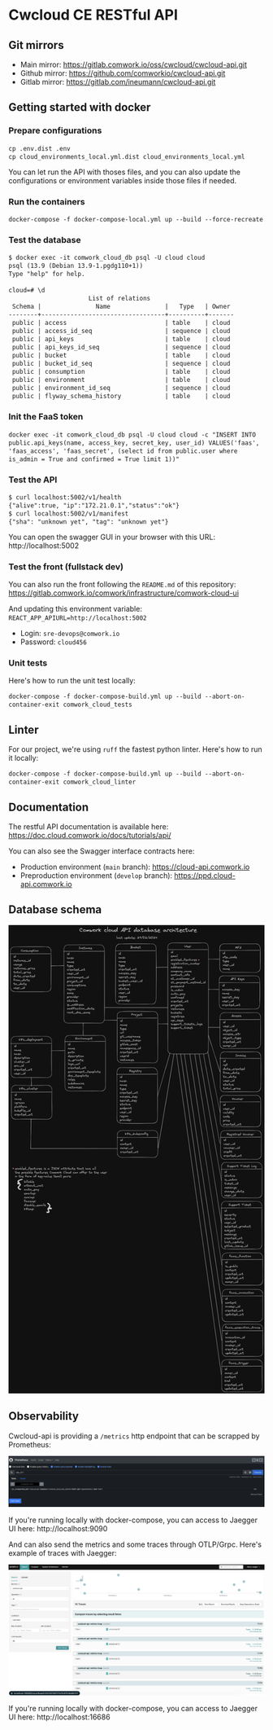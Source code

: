 # Cwcloud CE RESTful API

## Git mirrors

* Main mirror: https://gitlab.comwork.io/oss/cwcloud/cwcloud-api.git
* Github mirror: https://github.com/comworkio/cwcloud-api.git
* Gitlab mirror: https://gitlab.com/ineumann/cwcloud-api.git

## Getting started with docker

### Prepare configurations

```shell
cp .env.dist .env
cp cloud_environments_local.yml.dist cloud_environments_local.yml
```

You can let run the API with thoses files, and you can also update the configurations or environment variables inside those files if needed.

### Run the containers

```shell
docker-compose -f docker-compose-local.yml up --build --force-recreate
```

### Test the database

```shell
$ docker exec -it comwork_cloud_db psql -U cloud cloud
psql (13.9 (Debian 13.9-1.pgdg110+1))
Type "help" for help.

cloud=# \d
                      List of relations
 Schema |               Name               |   Type   | Owner 
--------+----------------------------------+----------+-------
 public | access                           | table    | cloud
 public | access_id_seq                    | sequence | cloud
 public | api_keys                         | table    | cloud
 public | api_keys_id_seq                  | sequence | cloud
 public | bucket                           | table    | cloud
 public | bucket_id_seq                    | sequence | cloud
 public | consumption                      | table    | cloud
 public | environment                      | table    | cloud
 public | environment_id_seq               | sequence | cloud
 public | flyway_schema_history            | table    | cloud
```

### Init the FaaS token

```shell
docker exec -it comwork_cloud_db psql -U cloud cloud -c "INSERT INTO public.api_keys(name, access_key, secret_key, user_id) VALUES('faas', 'faas_access', 'faas_secret', (select id from public.user where is_admin = True and confirmed = True limit 1))"
```

### Test the API

```shell
$ curl localhost:5002/v1/health
{"alive":true, "ip":"172.21.0.1","status":"ok"}
$ curl localhost:5002/v1/manifest
{"sha": "unknown yet", "tag": "unknown yet"}
```

You can open the swagger GUI in your browser with this URL: http://localhost:5002

### Test the front (fullstack dev)

You can also run the front following the `README.md` of this repository: https://gitlab.comwork.io/comwork/infrastructure/comwork-cloud-ui

And updating this environment variable: `REACT_APP_APIURL=http://localhost:5002`

* Login: `sre-devops@comwork.io`
* Password: `cloud456`

### Unit tests

Here's how to run the unit test locally:

```shell
docker-compose -f docker-compose-build.yml up --build --abort-on-container-exit comwork_cloud_tests
```

## Linter

For our project, we're using `ruff` the fastest python linter. Here's how to run it locally:

```shell
docker-compose -f docker-compose-build.yml up --build --abort-on-container-exit comwork_cloud_linter
```

## Documentation

The restful API documentation is available here: https://doc.cloud.comwork.io/docs/tutorials/api/

You can also see the Swagger interface contracts here:
* Production environment (`main` branch): https://cloud-api.comwork.io
* Preproduction environment (`develop` branch): https://ppd.cloud-api.comwork.io

## Database schema

![database schema](./img/database_schema.png)

## Observability

Cwcloud-api is providing a `/metrics` http endpoint that can be scrapped by Prometheus:

![prometheus](./img/prometheus.png)

If you're running locally with docker-compose, you can access to Jaegger UI here: http://localhost:9090

And can also send the metrics and some traces through OTLP/Grpc. Here's example of traces with Jaegger:

![jaegger](./img/jaegger.png)

If you're running locally with docker-compose, you can access to Jaegger UI here: http://localhost:16686

